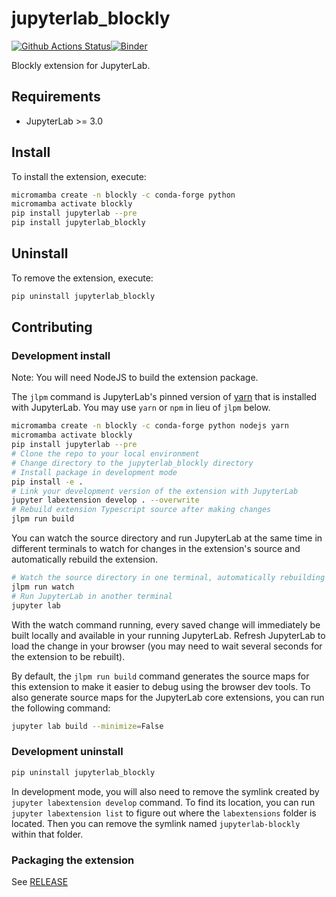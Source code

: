 # jupyterlab_blockly

[![Github Actions Status](https://github.com/quantstack/jupyterlab-blockly/workflows/Build/badge.svg)](https://github.com/quantstack/jupyterlab-blockly/actions/workflows/build.yml)[![Binder](https://mybinder.org/badge_logo.svg)](https://mybinder.org/v2/gh/quantstack/jupyterlab-blockly/main?urlpath=lab)

Blockly extension for JupyterLab.



## Requirements

* JupyterLab >= 3.0

## Install

To install the extension, execute:

```bash
micromamba create -n blockly -c conda-forge python
micromamba activate blockly
pip install jupyterlab --pre
pip install jupyterlab_blockly
```

## Uninstall

To remove the extension, execute:

```bash
pip uninstall jupyterlab_blockly
```


## Contributing

### Development install

Note: You will need NodeJS to build the extension package.

The `jlpm` command is JupyterLab's pinned version of
[yarn](https://yarnpkg.com/) that is installed with JupyterLab. You may use
`yarn` or `npm` in lieu of `jlpm` below.

```bash
micromamba create -n blockly -c conda-forge python nodejs yarn
micromamba activate blockly
pip install jupyterlab --pre
# Clone the repo to your local environment
# Change directory to the jupyterlab_blockly directory
# Install package in development mode
pip install -e .
# Link your development version of the extension with JupyterLab
jupyter labextension develop . --overwrite
# Rebuild extension Typescript source after making changes
jlpm run build
```

You can watch the source directory and run JupyterLab at the same time in different terminals to watch for changes in the extension's source and automatically rebuild the extension.

```bash
# Watch the source directory in one terminal, automatically rebuilding when needed
jlpm run watch
# Run JupyterLab in another terminal
jupyter lab
```

With the watch command running, every saved change will immediately be built locally and available in your running JupyterLab. Refresh JupyterLab to load the change in your browser (you may need to wait several seconds for the extension to be rebuilt).

By default, the `jlpm run build` command generates the source maps for this extension to make it easier to debug using the browser dev tools. To also generate source maps for the JupyterLab core extensions, you can run the following command:

```bash
jupyter lab build --minimize=False
```

### Development uninstall

```bash
pip uninstall jupyterlab_blockly
```

In development mode, you will also need to remove the symlink created by `jupyter labextension develop`
command. To find its location, you can run `jupyter labextension list` to figure out where the `labextensions`
folder is located. Then you can remove the symlink named `jupyterlab-blockly` within that folder.

### Packaging the extension

See [RELEASE](RELEASE.md)
